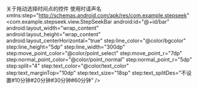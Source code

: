 关于拖动选择时间点的控件
使用时请声名 
xmlns:step="http://schemas.android.com/apk/res/com.example.stepseek"
    <com.example.stepseek.view.StepSeekBar
        android:id="@+id/bar"
        android:layout_width="wrap_content"
        android:layout_height="wrap_content"
        android:layout_centerHorizontal="true"
        step:line_color="@color/bgcolor"
        step:line_height="5dp"
        step:line_width="300dp"
        step:move_point_color="@color/point_select"
        step:move_point_r="7dp"
        step:normal_point_color="@color/point_normal"
        step:normal_point_r="5dp"
        step:split="4"
        step:text_color="@color/text_color"
        step:text_marginTop="10dp"
        step:text_size="18sp"
        step:text_splitDes="不设置#10分钟#20分钟#30分钟#60分钟" />
